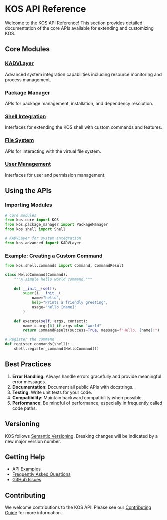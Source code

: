 # KOS API Reference

Welcome to the KOS API Reference! This section provides detailed documentation of the core APIs available for extending and customizing KOS.

## Core Modules

### [KADVLayer](./kadvlayer.md)
Advanced system integration capabilities including resource monitoring and process management.

### [Package Manager](./package-manager.md)
APIs for package management, installation, and dependency resolution.

### [Shell Integration](./shell-integration.md)
Interfaces for extending the KOS shell with custom commands and features.

### [File System](./filesystem.md)
APIs for interacting with the virtual file system.

### [User Management](./user-management.md)
Interfaces for user and permission management.

## Using the APIs

### Importing Modules

```python
# Core modules
from kos.core import KOS
from kos.package_manager import PackageManager
from kos.shell import Shell

# KADVLayer for system integration
from kos.advanced import KADVLayer
```

### Example: Creating a Custom Command

```python
from kos.shell.commands import Command, CommandResult

class HelloCommand(Command):
    """A simple hello world command."""
    
    def __init__(self):
        super().__init__(
            name="hello",
            help="Prints a friendly greeting",
            usage="hello [name]"
        )
    
    def execute(self, args, context):
        name = args[0] if args else "world"
        return CommandResult(success=True, message=f"Hello, {name}!")

# Register the command
def register_commands(shell):
    shell.register_command(HelloCommand())
```

## Best Practices

1. **Error Handling**: Always handle errors gracefully and provide meaningful error messages.
2. **Documentation**: Document all public APIs with docstrings.
3. **Testing**: Write unit tests for your code.
4. **Compatibility**: Maintain backward compatibility when possible.
5. **Performance**: Be mindful of performance, especially in frequently called code paths.

## Versioning

KOS follows [Semantic Versioning](https://semver.org/). Breaking changes will be indicated by a new major version number.

## Getting Help

- [API Examples](./examples/README.md)
- [Frequently Asked Questions](./faq.md)
- [GitHub Issues](https://github.com/DarsheeeGamer/KOS/issues)

## Contributing

We welcome contributions to the KOS API! Please see our [Contributing Guide](../contributing.md) for more information.
